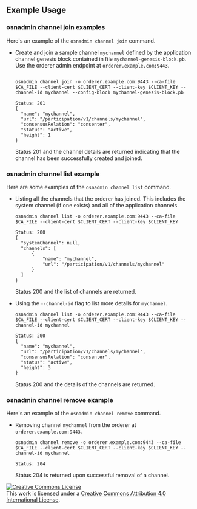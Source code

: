 ## Example Usage

### osnadmin channel join examples

Here's an example of the `osnadmin channel join` command.

* Create and join a sample channel `mychannel` defined by the application channel genesis 
  block contained in file `mychannel-genesis-block.pb`. Use the orderer admin endpoint
  at `orderer.example.com:9443`.

  ```

  osnadmin channel join -o orderer.example.com:9443 --ca-file $CA_FILE --client-cert $CLIENT_CERT --client-key $CLIENT_KEY --channel-id mychannel --config-block mychannel-genesis-block.pb

  Status: 201
  {
    "name": "mychannel",
    "url": "/participation/v1/channels/mychannel",
    "consensusRelation": "consenter",
    "status": "active",
    "height": 1
  }

  ```

  Status 201 and the channel details are returned indicating that the channel has been
  successfully created and joined.

### osnadmin channel list example

Here are some examples of the `osnadmin channel list` command.

* Listing all the channels that the orderer has joined. This includes the
  system channel (if one exists) and all of the application channels.

  ```
  osnadmin channel list -o orderer.example.com:9443 --ca-file $CA_FILE --client-cert $CLIENT_CERT --client-key $CLIENT_KEY 

  Status: 200
  {
    "systemChannel": null,
    "channels": [
        {
            "name": "mychannel",
            "url": "/participation/v1/channels/mychannel"
        }
    ]
  }

  ```

  Status 200 and the list of channels are returned. 

* Using the `--channel-id` flag to list more details for `mychannel`.

  ```
  osnadmin channel list -o orderer.example.com:9443 --ca-file $CA_FILE --client-cert $CLIENT_CERT --client-key $CLIENT_KEY --channel-id mychannel

  Status: 200
  {
	"name": "mychannel",
	"url": "/participation/v1/channels/mychannel",
	"consensusRelation": "consenter",
	"status": "active",
	"height": 3
  }

  ```

  Status 200 and the details of the channels are returned. 

### osnadmin channel remove example

Here's an example of the `osnadmin channel remove` command.

* Removing channel `mychannel` from the orderer at `orderer.example.com:9443`.

  ```
  osnadmin channel remove -o orderer.example.com:9443 --ca-file $CA_FILE --client-cert $CLIENT_CERT --client-key $CLIENT_KEY --channel-id mychannel

  Status: 204
  ```

  Status 204 is returned upon successful removal of a channel. 

<a rel="license" href="http://creativecommons.org/licenses/by/4.0/"><img alt="Creative Commons License" style="border-width:0" src="https://i.creativecommons.org/l/by/4.0/88x31.png" /></a><br />This work is licensed under a <a rel="license" href="http://creativecommons.org/licenses/by/4.0/">Creative Commons Attribution 4.0 International License</a>.

